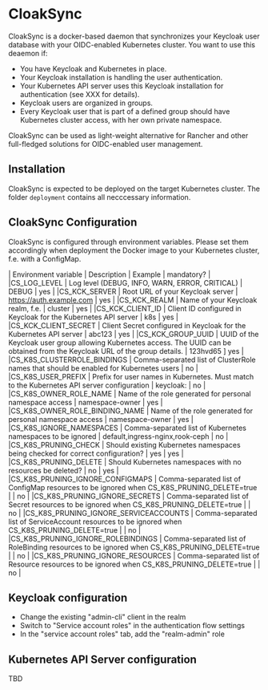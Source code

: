 # CloakSync

CloakSync is a docker-based daemon that synchronizes your Keycloak
user database with your OIDC-enabled Kubernetes cluster. You want to 
use this deaemon if:

  - You have Keycloak and Kubernetes in place.
  - Your Keycloak installation is handling the user authentication.
  - Your Kubernetes API server uses this Keycloak installation for authentication (see XXX for details).
  - Keycloak users are organized in groups. 
  - Every Keycloak user that is part of a defined group should have Kubernetes cluster access, with her own private namespace.

CloakSync can be used as light-weight alternative for Rancher and other full-fledged
solutions for OIDC-enabled user management.

## Installation

CloakSync is expected to be deployed on the target Kubernetes cluster. The folder `deployment` contains all necccessary information.

## CloakSync Configuration

CloakSync is configured through environment variables. Please set them accordingly when deployment the Docker image to your Kubernetes cluster, f.e. with a ConfigMap.

| Environment variable  | Description | Example | mandatory? |
|CS_LOG_LEVEL | Log level (DEBUG, INFO, WARN, ERROR, CRITICAL) | DEBUG | yes |
|CS_KCK_SERVER  | Root URL of your Keycloak server |  https://auth.example.com | yes |
|CS_KCK_REALM | Name of your Keycloak realm, f.e. | cluster | yes |
|CS_KCK_CLIENT_ID | Client ID configured in Keycloak for the Kubernetes API server | k8s | yes |
|CS_KCK_CLIENT_SECRET | Client Secret configured in Keycloak for the Kubernetes API server | abc123 | yes |
|CS_KCK_GROUP_UUID  | UUID of the Keycloak user group allowing Kubernetes access. The UUID can be obtained from the Keycloak URL of the group details.  | 123hvd65 ] yes |
|CS_K8S_CLUSTERROLE_BINDINGS  | Comma-separated list of ClusterRole names that should be enabled for Kubernetes users | no |
|CS_K8S_USER_PREFIX | Prefix for user names in Kubernetes. Must match to the Kubernetes API server configuration | keycloak: | no |
|CS_K8S_OWNER_ROLE_NAME | Name of the role generated for personal namespace access | namespace-owner | yes |
|CS_K8S_OWNER_ROLE_BINDING_NAME | Name of the role generated for personal namespace access | namespace-owner | yes |
|CS_K8S_IGNORE_NAMESPACES | Comma-separated list of Kubernetes namespaces to be ignored | default,ingress-nginx,rook-ceph | no |
|CS_K8S_PRUNING_CHECK | Should existing Kubernetes namespaces being checked for correct configuration? | yes | yes |
|CS_K8S_PRUNING_DELETE  | Should Kubernetes namespaces with no resources be deleted? | no | yes |
|CS_K8S_PRUNING_IGNORE_CONFIGMAPS | Comma-separated list of ConfigMap resources to be ignored when CS_K8S_PRUNING_DELETE=true |  | no |
|CS_K8S_PRUNING_IGNORE_SECRETS  | Comma-separated list of Secret resources to be ignored when CS_K8S_PRUNING_DELETE=true |  | no |
|CS_K8S_PRUNING_IGNORE_SERVICEACCOUNTS  |  Comma-separated list of ServiceAccount resources to be ignored when CS_K8S_PRUNING_DELETE=true |  | no |
|CS_K8S_PRUNING_IGNORE_ROLEBINDINGS | Comma-separated list of RoleBinding resources to be ignored when CS_K8S_PRUNING_DELETE=true |  | no |
|CS_K8S_PRUNING_IGNORE_RESOURCES  | Comma-separated list of Resource resources to be ignored when CS_K8S_PRUNING_DELETE=true |  | no |

## Keycloak configuration

- Change the existing "admin-cli" client in the realm
- Switch to "Service account roles" in the authentication flow settings
- In the "service account roles" tab, add the "realm-admin" role

## Kubernetes API Server configuration

TBD

